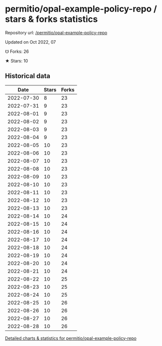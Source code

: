 # permitio/opal-example-policy-repo / stars & forks statistics

Repository url: [/permitio/opal-example-policy-repo](https://github.com/permitio/opal-example-policy-repo)

Updated on Oct 2022, 07

☋ Forks: 26

★ Stars: 10

## Historical data
| Date | Stars | Forks |
|------|-------|-------|
| 2022-07-30 | 8 | 23 | 
| 2022-07-31 | 9 | 23 | 
| 2022-08-01 | 9 | 23 | 
| 2022-08-02 | 9 | 23 | 
| 2022-08-03 | 9 | 23 | 
| 2022-08-04 | 9 | 23 | 
| 2022-08-05 | 10 | 23 | 
| 2022-08-06 | 10 | 23 | 
| 2022-08-07 | 10 | 23 | 
| 2022-08-08 | 10 | 23 | 
| 2022-08-09 | 10 | 23 | 
| 2022-08-10 | 10 | 23 | 
| 2022-08-11 | 10 | 23 | 
| 2022-08-12 | 10 | 23 | 
| 2022-08-13 | 10 | 23 | 
| 2022-08-14 | 10 | 24 | 
| 2022-08-15 | 10 | 24 | 
| 2022-08-16 | 10 | 24 | 
| 2022-08-17 | 10 | 24 | 
| 2022-08-18 | 10 | 24 | 
| 2022-08-19 | 10 | 24 | 
| 2022-08-20 | 10 | 24 | 
| 2022-08-21 | 10 | 24 | 
| 2022-08-22 | 10 | 25 | 
| 2022-08-23 | 10 | 25 | 
| 2022-08-24 | 10 | 25 | 
| 2022-08-25 | 10 | 26 | 
| 2022-08-26 | 10 | 26 | 
| 2022-08-27 | 10 | 26 | 
| 2022-08-28 | 10 | 26 | 


[Detailed charts & statistics for permitio/opal-example-policy-repo](https://reviewgithub.com/rep/permitio/opal-example-policy-repo)
